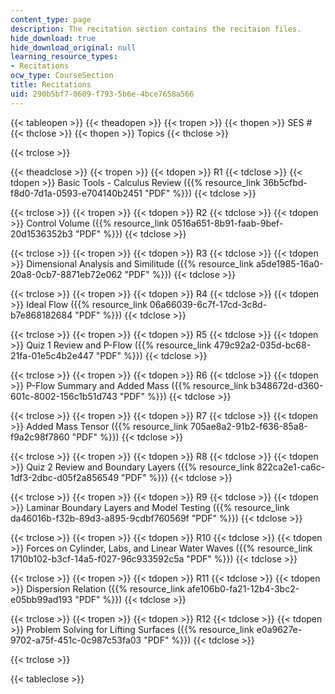 ```yaml
---
content_type: page
description: The recitation section contains the recitaion files.
hide_download: true
hide_download_original: null
learning_resource_types:
- Recitations
ocw_type: CourseSection
title: Recitations
uid: 290b5bf7-0609-f793-5b6e-4bce7658a566
---
```


{{< tableopen >}}
{{< theadopen >}}
{{< tropen >}}
{{< thopen >}}
SES #
{{< thclose >}}
{{< thopen >}}
Topics
{{< thclose >}}

{{< trclose >}}

{{< theadclose >}}
{{< tropen >}}
{{< tdopen >}}
R1
{{< tdclose >}}
{{< tdopen >}}
Basic Tools - Calculus Review ({{% resource_link 36b5cfbd-f8d0-7d1a-0593-e704140b2451 "PDF" %}})
{{< tdclose >}}

{{< trclose >}}
{{< tropen >}}
{{< tdopen >}}
R2
{{< tdclose >}}
{{< tdopen >}}
Control Volume ({{% resource_link 0516a651-8b91-faab-9bef-20d1536352b3 "PDF" %}})
{{< tdclose >}}

{{< trclose >}}
{{< tropen >}}
{{< tdopen >}}
R3
{{< tdclose >}}
{{< tdopen >}}
Dimensional Analysis and Similitude ({{% resource_link a5de1985-16a0-20a8-0cb7-8871eb72e062 "PDF" %}})
{{< tdclose >}}

{{< trclose >}}
{{< tropen >}}
{{< tdopen >}}
R4
{{< tdclose >}}
{{< tdopen >}}
Ideal Flow ({{% resource_link 06a66039-6c7f-17cd-3c8d-b7e868182684 "PDF" %}})
{{< tdclose >}}

{{< trclose >}}
{{< tropen >}}
{{< tdopen >}}
R5
{{< tdclose >}}
{{< tdopen >}}
Quiz 1 Review and P-Flow ({{% resource_link 479c92a2-035d-bc68-21fa-01e5c4b2e447 "PDF" %}})
{{< tdclose >}}

{{< trclose >}}
{{< tropen >}}
{{< tdopen >}}
R6
{{< tdclose >}}
{{< tdopen >}}
P-Flow Summary and Added Mass ({{% resource_link b348672d-d360-601c-8002-156c1b51d743 "PDF" %}})
{{< tdclose >}}

{{< trclose >}}
{{< tropen >}}
{{< tdopen >}}
R7
{{< tdclose >}}
{{< tdopen >}}
Added Mass Tensor ({{% resource_link 705ae8a2-91b2-f636-85a8-f9a2c98f7860 "PDF" %}})
{{< tdclose >}}

{{< trclose >}}
{{< tropen >}}
{{< tdopen >}}
R8
{{< tdclose >}}
{{< tdopen >}}
Quiz 2 Review and Boundary Layers ({{% resource_link 822ca2e1-ca6c-1df3-2dbc-d05f2a856549 "PDF" %}})
{{< tdclose >}}

{{< trclose >}}
{{< tropen >}}
{{< tdopen >}}
R9
{{< tdclose >}}
{{< tdopen >}}
Laminar Boundary Layers and Model Testing ({{% resource_link da46016b-f32b-89d3-a895-9cdbf760569f "PDF" %}})
{{< tdclose >}}

{{< trclose >}}
{{< tropen >}}
{{< tdopen >}}
R10
{{< tdclose >}}
{{< tdopen >}}
Forces on Cylinder, Labs, and Linear Water Waves ({{% resource_link 1710b102-b3cf-14a5-f027-96c933592c5a "PDF" %}})
{{< tdclose >}}

{{< trclose >}}
{{< tropen >}}
{{< tdopen >}}
R11
{{< tdclose >}}
{{< tdopen >}}
Dispersion Relation ({{% resource_link afe106b0-fa21-12b4-3bc2-e05bb99ad193 "PDF" %}})
{{< tdclose >}}

{{< trclose >}}
{{< tropen >}}
{{< tdopen >}}
R12
{{< tdclose >}}
{{< tdopen >}}
Problem Solving for Lifting Surfaces ({{% resource_link e0a9627e-9702-a75f-451c-0c987c53fa03 "PDF" %}})
{{< tdclose >}}

{{< trclose >}}

{{< tableclose >}}